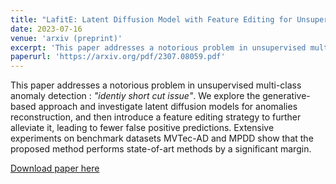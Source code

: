 ```yaml
---
title: "LafitE: Latent Diffusion Model with Feature Editing for Unsupervised Multi-class Anomaly Detection"
date: 2023-07-16
venue: 'arxiv (preprint)'
excerpt: 'This paper addresses a notorious problem in unsupervised multi-class anomaly detection : *"identiy short cut issue"*. We explore the generative-based approach and investigate latent diffusion models for anomalies reconstruction, and then introduce a feature editing strategy to further alleviate it, leading to fewer false positive predictions. Extensive experiments on benchmark datasets MVTec-AD and MPDD show that the proposed method performs state-of-art methods by a significant margin.'
paperurl: 'https://arxiv.org/pdf/2307.08059.pdf'
---
```

This paper addresses a notorious problem in unsupervised multi-class anomaly detection : *"identiy short cut issue"*. We explore the generative-based approach and investigate latent diffusion models for anomalies reconstruction, and then introduce a feature editing strategy to further alleviate it, leading to fewer false positive predictions. Extensive experiments on benchmark datasets MVTec-AD and MPDD show that the proposed method performs state-of-art methods by a significant margin.

[Download paper here](https://arxiv.org/pdf/2307.08059.pdf)

